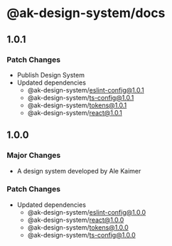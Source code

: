 # @ak-design-system/docs

## 1.0.1

### Patch Changes

- Publish Design System
- Updated dependencies
  - @ak-design-system/eslint-config@1.0.1
  - @ak-design-system/ts-config@1.0.1
  - @ak-design-system/tokens@1.0.1
  - @ak-design-system/react@1.0.1

## 1.0.0

### Major Changes

- A design system developed by Ale Kaimer

### Patch Changes

- Updated dependencies
  - @ak-design-system/eslint-config@1.0.0
  - @ak-design-system/react@1.0.0
  - @ak-design-system/tokens@1.0.0
  - @ak-design-system/ts-config@1.0.0
